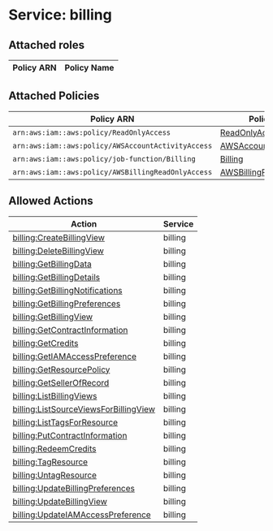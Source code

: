 # Service: billing

## Attached roles

| Policy ARN | Policy Name |
|------------|-------------|
## Attached Policies

| Policy ARN | Policy Name |
|------------|-------------|
| `arn:aws:iam::aws:policy/ReadOnlyAccess` | [ReadOnlyAccess](../policies.md#readonlyaccess) |
| `arn:aws:iam::aws:policy/AWSAccountActivityAccess` | [AWSAccountActivityAccess](../policies.md#awsaccountactivityaccess) |
| `arn:aws:iam::aws:policy/job-function/Billing` | [Billing](../policies.md#billing) |
| `arn:aws:iam::aws:policy/AWSBillingReadOnlyAccess` | [AWSBillingReadOnlyAccess](../policies.md#awsbillingreadonlyaccess) |

## Allowed Actions

| Action | Service |
|--------|---------|
| [billing:CreateBillingView](../actions.md#billing:createbillingview) | billing |
| [billing:DeleteBillingView](../actions.md#billing:deletebillingview) | billing |
| [billing:GetBillingData](../actions.md#billing:getbillingdata) | billing |
| [billing:GetBillingDetails](../actions.md#billing:getbillingdetails) | billing |
| [billing:GetBillingNotifications](../actions.md#billing:getbillingnotifications) | billing |
| [billing:GetBillingPreferences](../actions.md#billing:getbillingpreferences) | billing |
| [billing:GetBillingView](../actions.md#billing:getbillingview) | billing |
| [billing:GetContractInformation](../actions.md#billing:getcontractinformation) | billing |
| [billing:GetCredits](../actions.md#billing:getcredits) | billing |
| [billing:GetIAMAccessPreference](../actions.md#billing:getiamaccesspreference) | billing |
| [billing:GetResourcePolicy](../actions.md#billing:getresourcepolicy) | billing |
| [billing:GetSellerOfRecord](../actions.md#billing:getsellerofrecord) | billing |
| [billing:ListBillingViews](../actions.md#billing:listbillingviews) | billing |
| [billing:ListSourceViewsForBillingView](../actions.md#billing:listsourceviewsforbillingview) | billing |
| [billing:ListTagsForResource](../actions.md#billing:listtagsforresource) | billing |
| [billing:PutContractInformation](../actions.md#billing:putcontractinformation) | billing |
| [billing:RedeemCredits](../actions.md#billing:redeemcredits) | billing |
| [billing:TagResource](../actions.md#billing:tagresource) | billing |
| [billing:UntagResource](../actions.md#billing:untagresource) | billing |
| [billing:UpdateBillingPreferences](../actions.md#billing:updatebillingpreferences) | billing |
| [billing:UpdateBillingView](../actions.md#billing:updatebillingview) | billing |
| [billing:UpdateIAMAccessPreference](../actions.md#billing:updateiamaccesspreference) | billing |